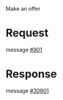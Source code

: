 Make an offer

# Request
message [#901](../../proto/README.md#action_901)

# Response
message [#30901](../../proto/README.md#action_30901)

